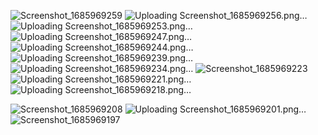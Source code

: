 ![Screenshot_1685969259](https://github.com/Mustimain/VoilaMobileApp/assets/77919322/3da5964b-bba1-426e-9420-b2c12248c4cf)
![Uploading Screenshot_1685969256.png…]()
![Uploading Screenshot_1685969253.png…]()
![Uploading Screenshot_1685969247.png…]()
![Uploading Screenshot_1685969244.png…]()
![Uploading Screenshot_1685969239.png…]()
![Uploading Screenshot_1685969234.png…]()
![Screenshot_1685969223](https://github.com/Mustimain/VoilaMobileApp/assets/77919322/4d4458d3-fb50-4dd1-b1f5-a0ad1f3dd784)
![Uploading Screenshot_1685969221.png…]()
![Uploading Screenshot_1685969218.png…]()

![Screenshot_1685969208](https://github.com/Mustimain/VoilaMobileApp/assets/77919322/13f2d7f2-44da-4bde-be5e-85efcad55cdc)
![Uploading Screenshot_1685969201.png…]()
![Screenshot_1685969197](https://github.com/Mustimain/VoilaMobileApp/assets/77919322/d05f94a7-9b9b-40f8-bf74-238f2b2fafdc)
